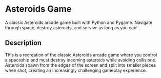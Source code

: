 # Asteroids Game

A classic Asteroids arcade game built with Python and Pygame. Navigate through space, destroy asteroids, and survive as long as you can!

## Description

This is a recreation of the classic Asteroids arcade game where you control a spaceship and must destroy incoming asteroids while avoiding collisions. Asteroids spawn from the edges of the screen and split into smaller pieces when shot, creating an increasingly challenging gameplay experience.
